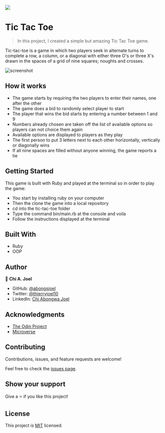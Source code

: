 ![](https://img.shields.io/badge/Microverse-blueviolet)

# Tic Tac Toe

> In this project, I created a simple but amazing Tic Tac Toe game.

Tic-tac-toe is a game in which two players seek in alternate turns to complete a row, a column, or a diagonal with either three O's or three X's drawn in the spaces of a grid of nine squares; noughts and crosses.

![screenshot](../readme_game_instructions/screenshot/screenshot.png) 

## How it works

- The game starts by requiring the two players to enter their names, one after the other
- The game does a bid to randomly select player to start
- The player that wins the bid starts by entering a number between 1 and 9
- Numbers already chosen are taken off the list of available options so players can not choice them again
- Available options are displayed to players as they play
- The first person to put 3 letters next to each other horizontally, vertically or diagonally wins
- If all nine spaces are filled without anyone winning, the game reports a tie

## Getting Started

This game is built with Ruby and played at the terminal so in order to play the game:

- You start by installing ruby on your computer
- Then the clone the game into a local repository
- cd into the tic-tac-toe folder
- Type the command bin/main.rb at the console and voila
- Follow the instructions displayed at the terminal

## Built With

- Ruby
- OOP

## Author

👤 **Chi A. Joel**

- GitHub: [@abongsjoel](https://github.com/abongsjoel)
- Twitter: [@thierryjoel10](https://twitter.com/ThierryJoel10)
- LinkedIn: [Chi Abongwa Joel](https://www.linkedin.com/in/chi-abongwa-joel-b4285a97/)


## Acknowledgments

- [The Odin Project](https://www.theodinproject.com)
- [Microverse](https://www.microverse.org/)


## Contributing

Contributions, issues, and feature requests are welcome!

Feel free to check the [issues page](https://github.com/abongsjoel/tic-tac-toe/issues).


## Show your support
Give a ⭐️ if you like this project!

## License
  <p>This project is <a href="../main/LICENSE">MIT</a> licensed.</p>